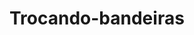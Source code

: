 # Trocando-bandeiras
<div align="center" img src="https://user-images.githubusercontent.com/113063708/235758466-a4ebd156-9824-4202-b6b1-1b99a0ee8563.png" width="700px"/>
</div>
